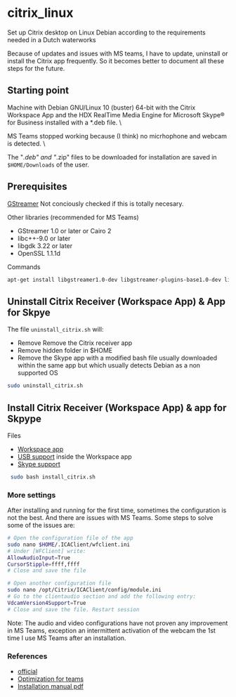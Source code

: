 # citrix_linux

Set up Citrix desktop on Linux Debian according to the requirements needed in a Dutch waterworks

Because of updates and issues with MS teams, I have to update, uninstall or install the Citrix app frequently. So it becomes better to document all these steps for the future. 

## Starting point

Machine with Debian GNU/Linux 10 (buster) 64-bit with the  Citrix Workspace App and the HDX RealTime Media Engine for Microsoft Skype® for Business installed with a *.deb file. \

MS Teams stopped working because (I think) no micrhophone and webcam is detected. \

The "*.deb" and "*.zip" files to be downloaded for installation are saved in `$HOME/Downloads` of the user.

## Prerequisites

[GStreamer](https://gstreamer.freedesktop.org/documentation/installing/on-linux.html?gi-language=c) Not conciously checked if this is totally necesary.

Other libraries (recommended for MS Teams)

* GStreamer 1.0 or later or Cairo 2
* libc++-9.0 or later
* libgdk 3.22 or later
* OpenSSL 1.1.1d

Commands

```bash
apt-get install libgstreamer1.0-dev libgstreamer-plugins-base1.0-dev libgstreamer-plugins-bad1.0-dev gstreamer1.0-plugins-base gstreamer1.0-plugins-good gstreamer1.0-plugins-bad gstreamer1.0-plugins-ugly gstreamer1.0-libav gstreamer1.0-doc gstreamer1.0-tools gstreamer1.0-x gstreamer1.0-alsa gstreamer1.0-gl gstreamer1.0-gtk3 gstreamer1.0-qt5 gstreamer1.0-pulseaudio
```

## Uninstall Citrix Receiver (Workspace App) & App for Skpye

The file `uninstall_citrix.sh` will:

* Remove Remove the Citrix receiver app
* Remove hidden folder in $HOME
* Remove the Skype app with a modified bash file usually downloaded within the same app but which usually detects Debian as a non supported OS

```bash
sudo uninstall_citrix.sh
```

## Install Citrix Receiver (Workspace App) & app for Skpype

Files

* [Workspace app](https://www.citrix.com/downloads/workspace-app/) 
* [USB support](https://www.citrix.com/downloads/workspace-app/) inside the Workspace app
* [Skype support](https://www.citrix.com/downloads/workspace-app/additional-client-software/hdx-realtime-media-engine.html)

```bash
 sudo bash install_citrix.sh
```

### More settings

After installing and running for the first time, sometimes the configuration is not the best. And there are issues with MS Teams.
Some steps to solve some of the issues are:

```bash
# Open the configuration file of the app
sudo nano $HOME/.ICAClient/wfclient.ini
# Under [WFClient] write:
AllowAudioInput=True
CursorStipple=ffff,ffff 
# Close and save the file
```

```bash
# Open another configuration file
sudo nano /opt/Citrix/ICAClient/config/module.ini
# Go to the clientaudio section and add the following entry:
VdcamVersion4Support=True
# Close and save the file. Restart session
```

Note: The audio and video configurations have not proven any improvement in MS Teams, exception an intermittent activation of the webcam the 1st time I use MS Teams after an installation. 

### References

* [official](https://docs.citrix.com/en-us/citrix-workspace-app-for-linux/install.html)
* [Optimization for teams](https://docs.citrix.com/en-us/citrix-virtual-apps-desktops/multimedia/opt-ms-teams.html)
* [Installation manual pdf](https://docs.citrix.com/en-us/citrix-workspace-app-for-linux/citrix-workspace-app-for-linux.pdf)
